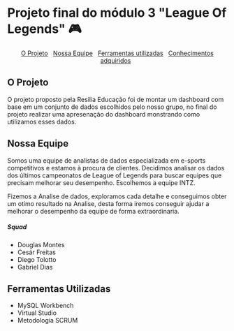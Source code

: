 # Projeto final do módulo 3 "League Of Legends" 🎮

<div id="inicio" align=center>
  <a href="#oprojeto">O Projeto</a>&nbsp;&nbsp;
  <a href="#nossaequipe">Nossa Equipe</a>&nbsp;&nbsp;
  <a href="#ferramentas">Ferramentas utilizadas</a>&nbsp;&nbsp;
  <a href="#conhecimento">Conhecimentos adquiridos</a>&nbsp;&nbsp;
</div>

<h2 id="oprojeto">O Projeto</h2>
  <p>O projeto proposto pela Resilia Educação foi de montar um dashboard com base em um conjunto de dados escolhidos pelo nosso grupo, no final do projeto realizar uma apresenação do dashboard monstrando como utilizamos esses dados.</p>
  
  <h2 id="nossaequipe"> Nossa Equipe </h2>
  <p> Somos uma equipe de analistas de dados especializada em e-sports competitivos e estamos à procura de clientes. Decidimos analisar os dados dos últimos campeonatos de League of Legends para buscar equipes que precisam melhorar seu desempenho. Escolhemos a equipe INTZ.</p>
  <p> Fizemos a Analise de dados, exploramos cada detalhe e conseguimos obter um otimo resultado na Analise, desta forma iremos conseguir ajudar a melhorar o desempenho da equipe de forma extraordinaria.</p>
  <h5>Squad</h5>
  <ul>
  <li>Douglas Montes</li>
  <li> Cesár Freitas</li>
  <li>Diego Tolotto </li>
  <li>Gabriel Dias</li>
 </ul>
  
 <h2 id="ferramentas"> Ferramentas Utilizadas </h2>
 <ul>
  <li>MySQL Workbench</li>
  <li> Virtual Studio </li>
  <li>Metodologia SCRUM</li>
 </ul>
  
  

